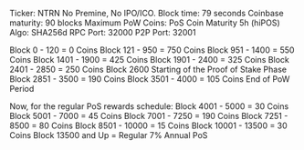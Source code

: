 Ticker: NTRN
	No Premine, No IPO/ICO.
	Block time: 79 seconds
	Coinbase maturity: 90 blocks
	Maximum PoW Coins:
	PoS Coin Maturity 5h (hiPOS)
	Algo: SHA256d
	RPC Port: 32000
	P2P Port: 32001


Block 0 - 120 = 0 Coins
	Block 121 - 950 = 750  Coins
	Block 951  - 1400 = 550 Coins
	Block 1401 - 1900  = 425 Coins
	Block 1901 - 2400 = 325 Coins
	Block 2401 - 2850 = 250 Coins
	Block 2600 Starting of the Proof of Stake Phase
	Block 2851 - 3500 = 190 Coins
	Block 3501 - 4000 = 105 Coins
	End of PoW Period

Now, for the regular PoS rewards schedule:
	Block 4001 - 5000 = 30 Coins
	Block 5001 - 7000 = 45 Coins
	Block 7001 - 7250 = 190 Coins
	Block 7251 - 8500 = 80 Coins
	Block 8501 - 10000 = 15 Coins
	Block 10001 - 13500 = 30 Coins
	Block 13500 and Up = Regular 7% Annual PoS

